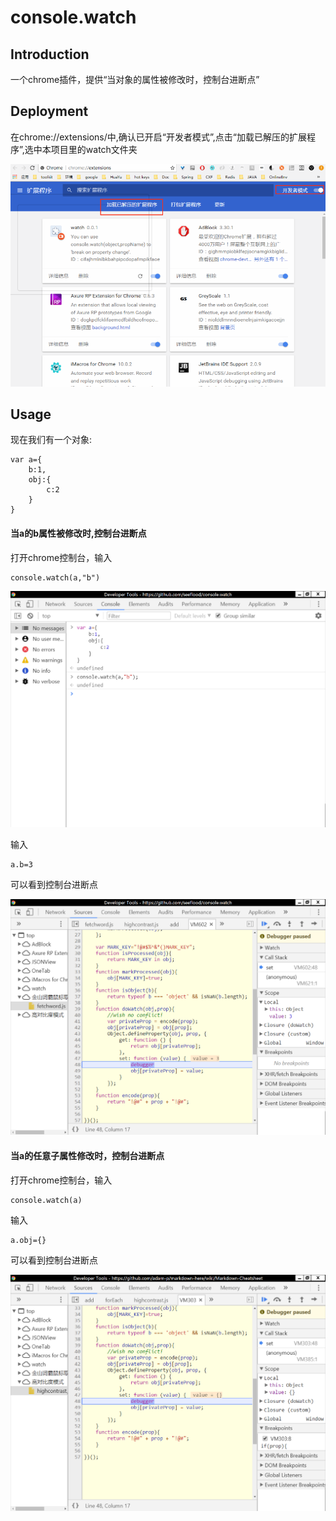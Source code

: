 # console.watch

## Introduction

一个chrome插件，提供“当对象的属性被修改时，控制台进断点”

## Deployment

在chrome://extensions/中,确认已开启“开发者模式”,点击“加载已解压的扩展程序”,选中本项目里的watch文件夹

![](/images/deploy.png)

## Usage

现在我们有一个对象:
```
var a={
	b:1,
	obj:{
		c:2
	}
}
```

#### 当a的b属性被修改时,控制台进断点


打开chrome控制台，输入
```
console.watch(a,"b")
```

![](/images/demo1-1.png)

输入
```
a.b=3
```
可以看到控制台进断点

![](/images/demo1-2.png)

#### 当a的任意子属性修改时，控制台进断点

打开chrome控制台，输入
```
console.watch(a)
```

输入
```
a.obj={}
```
可以看到控制台进断点

![](/images/demo2-1.png)
